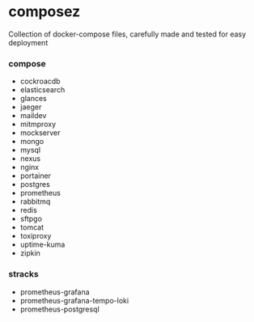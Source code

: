 # composez

Collection of docker-compose files, carefully made and tested for easy deployment

### compose

- cockroacdb
- elasticsearch
- glances
- jaeger
- maildev
- mitmproxy
- mockserver
- mongo
- mysql
- nexus
- nginx
- portainer
- postgres
- prometheus
- rabbitmq
- redis
- sftpgo
- tomcat
- toxiproxy
- uptime-kuma
- zipkin

### stracks

- prometheus-grafana
- prometheus-grafana-tempo-loki
- prometheus-postgresql